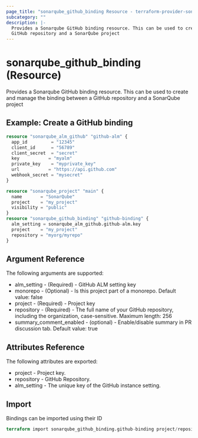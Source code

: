 ```yaml
---
page_title: "sonarqube_github_binding Resource - terraform-provider-sonarqube"
subcategory: ""
description: |-
  Provides a Sonarqube GitHub binding resource. This can be used to create and manage the binding between a
  GitHub repository and a SonarQube project
---
```


# sonarqube_github_binding (Resource)

Provides a Sonarqube GitHub binding resource. This can be used to create and manage the binding between a
GitHub repository and a SonarQube project

## Example: Create a GitHub binding

```terraform
resource "sonarqube_alm_github" "github-alm" {
  app_id         = "12345"
  client_id      = "56789"
  client_secret  = "secret"
  key           = "myalm"
  private_key    = "myprivate_key"
  url           = "https://api.github.com"
  webhook_secret = "mysecret"
}

resource "sonarqube_project" "main" {
  name       = "SonarQube"
  project    = "my_project"
  visibility = "public"
}
resource "sonarqube_github_binding" "github-binding" {
  alm_setting = sonarqube_alm_github.github-alm.key
  project    = "my_project"
  repository = "myorg/myrepo"
}
```

## Argument Reference

The following arguments are supported:

- alm_setting - (Required) - GitHub ALM setting key
- monorepo - (Optional) - Is this project part of a monorepo. Default value: false
- project - (Required) - Project key
- repository - (Required) - The full name of your GitHub repository, including the organization, case-sensitive. Maximum length: 256
- summary_comment_enabled - (optional) - Enable/disable summary in PR discussion tab. Default value: true

## Attributes Reference

The following attributes are exported:

- project - Project key.
- repository - GitHub Repository.
- alm_setting - The unique key of the GitHub instance setting.

## Import

Bindings can be imported using their ID

```terraform
terraform import sonarqube_github_binding.github-binding project/repository
```
